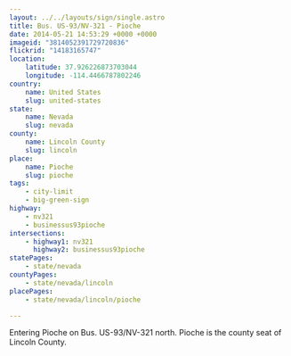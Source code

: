 ```yaml
---
layout: ../../layouts/sign/single.astro
title: Bus. US-93/NV-321 - Pioche
date: 2014-05-21 14:53:29 +0000 +0000
imageid: "3814052391729720836"
flickrid: "14183165747"
location:
    latitude: 37.926226873703044
    longitude: -114.4466787802246
country:
    name: United States
    slug: united-states
state:
    name: Nevada
    slug: nevada
county:
    name: Lincoln County
    slug: lincoln
place:
    name: Pioche
    slug: pioche
tags:
    - city-limit
    - big-green-sign
highway:
    - nv321
    - businessus93pioche
intersections:
    - highway1: nv321
      highway2: businessus93pioche
statePages:
    - state/nevada
countyPages:
    - state/nevada/lincoln
placePages:
    - state/nevada/lincoln/pioche

---
```

Entering Pioche on Bus. US-93/NV-321 north.  Pioche is the county seat of Lincoln County.